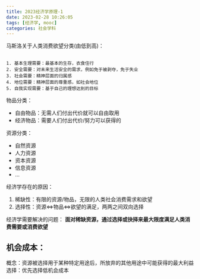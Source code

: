 ```yaml
---
title: 2023经济学原理-1
date: 2023-02-28 10:26:05
tags: [经济学, mooc]
categories: 社会学科
---
```


马斯洛关于人类消费欲望分类(由低到高)：

```pyramid

1. 基本生理需要：最基本的生存，衣食住行
2. 安全需要：对未来生活安全的需求，例如免于被剥夺，免于失业
3. 社会需要：精神层面的归属感
4. 地位需要：精神层面的尊重感，如社会地位
5. 自我实现需要：基于自己的理想达到的目标
```

物品分类：

- 自由物品：无需人们付出代价就可以自由取用
- 经济物品：需要人们付出代价/努力可以获得的

资源分类：

- 自然资源
- 人力资源
- 资本资源
- 信息资源
- ...

经济学存在的原因：

1. 稀缺性：有限的资源/物品，无限的人类社会消费需求和欲望
2. 选择性：资源&hArr;物品&hArr;欲望的满足，两两之间双向选择

经济学需要解决的问题：
**面对稀缺资源，通过选择或抉择来最大限度满足人类消费需要或消费欲望**

## 机会成本：

概念：资源被选择用于某种特定用途后，所放弃的其他用途中可能获得的最大利益
选择：优先选择低机会成本
